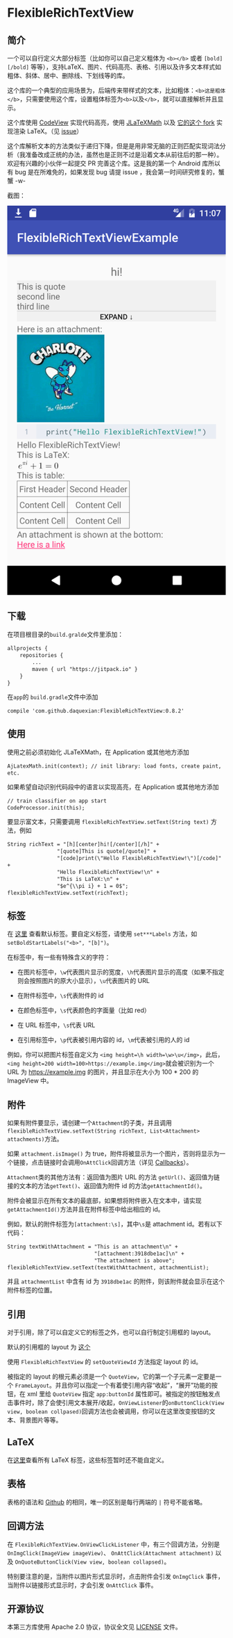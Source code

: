 # FlexibleRichTextView

## 简介

一个可以自行定义大部分标签（比如你可以自己定义粗体为 `<b></b>` 或者 `[bold][/bold]` 等等），支持LaTeX、图片、代码高亮、表格、引用以及许多文本样式如粗体、斜体、居中、删除线、下划线等的库。

这个库的一个典型的应用场景为，后端传来带样式的文本，比如粗体：`<b>这是粗体</b>`，只需要使用这个库，设置粗体标签为`<b>`以及`</b>`，就可以直接解析并且显示。

这个库使用 [CodeView](https://github.com/Softwee/codeview-android) 实现代码高亮，使用 [JLaTeXMath](https://github.com/mksmbrtsh/jlatexmath-android) 以及 [它的这个 fork](https://github.com/sixgodIT/JLaTexMath-andriod) 实现渲染 LaTeX。（见 [issue](https://github.com/daquexian/FlexibleRichTextView/issues/1)）

这个库解析文本的方法类似于递归下降，但是是用非常无脑的正则匹配实现词法分析（我准备改成正统的办法，虽然也是正则不过是沿着文本从前往后的那一种）。欢迎有兴趣的小伙伴一起提交 PR 完善这个库。这是我的第一个 Android 库所以有 bug 是在所难免的，如果发现 bug 请提 issue ，我会第一时间研究修复的，蟹蟹 -w-

截图：


![Screenshot](screencap.png)

## 下载

在项目根目录的`build.gralde`文件里添加：
```
allprojects {
    repositories {
        ...
        maven { url "https://jitpack.io" }
    }
}
```
在`app`的 `build.gradle`文件中添加
```
compile 'com.github.daquexian:FlexibleRichTextView:0.8.2'
```

## 使用

使用之前必须初始化 JLaTeXMath，在 Application 或其他地方添加
```
AjLatexMath.init(context); // init library: load fonts, create paint, etc.
```
如果希望自动识别代码段中的语言以实现高亮，在 Application 或其他地方添加
```
// train classifier on app start
CodeProcessor.init(this);
```
要显示富文本，只需要调用 `flexibleRichTextView.setText(String text)` 方法，例如
```
String richText = "[h][center]hi![/center][/h]" +
                "[quote]This is quote[/quote]" +
                "[code]print(\"Hello FlexibleRichTextView!\")[/code]" +
                "Hello FlexibleRichTextView!\n" +
                "This is LaTeX:\n" +
                "$e^{\\pi i} + 1 = 0$";
flexibleRichTextView.setText(richText);
```

## 标签

在 [这里](https://github.com/daquexian/FlexibleRichTextView/blob/master/library/src/main/java/com/daquexian/flexiblerichtextview/Tokenizer.java#L711) 查看默认标签。要自定义标签，请使用 `set***Labels` 方法，如 `setBoldStartLabels("<b>", "[b]")`。

在标签中，有一些有特殊含义的字符：
* 在图片标签中，`\w`代表图片显示的宽度，`\h`代表图片显示的高度（如果不指定则会按照图片的原大小显示），`\u`代表图片的 URL

* 在附件标签中，`\s`代表附件的 id

* 在颜色标签中，`\s`代表颜色的字面量（比如 red）

* 在 URL 标签中，`\s`代表 URL

* 在引用标签中，`\p`代表被引用内容的 id，`\m`代表被引用的人的 id

例如，你可以把图片标签自定义为 `<img height=\h width=\w>\u</img>`，此后，`<img height=200 width=100>https://example.img</img>`就会被识别为一个 URL 为 https://example.img 的图片，并且显示在大小为 100 * 200 的 ImageView 中。

## 附件

如果有附件要显示，请创建一个`Attachment`的子类，并且调用`flexibleRichTextView.setText(String richText, List<Attachment> attachments)`方法。

如果 `attachment.isImage()` 为 true，附件将被显示为一个图片，否则将显示为一个链接，点击链接时会调用`OnAttClick`回调方法（详见 [Callbacks](#callbacks)）。

`Attachment`类的其他方法有：返回值为图片 URL 的方法 `getUrl()`、返回值为链接的文本的方法`getText()`、返回值为附件 id 的方法`getAttachmentId()`。

附件会被显示在所有文本的最底部，如果想将附件嵌入在文本中，请实现 `getAttachmentId()`方法并且在附件标签中给出相应的 id。

例如，默认的附件标签为`[attachment:\s]`，其中`\s`是 attachment id。若有以下代码：
```
String textWithAttachment = "This is an attachment\n" +
                            "[attachment:3918dbe1ac]\n" +
                            "The attachment is above";
flexibleRichTextView.setText(textWithAttachment, attachmentList);
```
并且 `attachmentList` 中含有 id 为 `3918dbe1ac` 的附件，则该附件就会显示在这个附件标签的位置。

## 引用

对于引用，除了可以自定义它的标签之外，也可以自行制定引用框的 layout。

默认的引用框的 layout 为 [这个](https://github.com/daquexian/FlexibleRichTextView/blob/master/library/src/main/res/layout/default_quote_view.xml)

使用 `FlexibleRichTextView` 的 `setQuoteViewId` 方法指定 layout 的 id。

被指定的 layout 的根元素必须是一个 `QuoteView`，它的第一个子元素一定要是一个 `FrameLayout`。并且你可以指定一个有着使引用内容“收起”，“展开”功能的按钮，在 xml 里给 `QuoteView` 指定 `app:buttonId` 属性即可。被指定的按钮触发点击事件时，除了会使引用文本展开/收起，`OnViewListener`的`onButtonClick(View view, boolean collpased)`回调方法也会被调用，你可以在这里改变按钮的文本、背景图片等等。

## LaTeX

在[这里](https://github.com/daquexian/FlexibleRichTextView/blob/master/library/src/main/java/com/daquexian/flexiblerichtextview/Tokenizer.java#L339)查看所有 LaTeX 标签，这些标签暂时还不能自定义。

## 表格

表格的语法和 [Github](https://help.github.com/articles/organizing-information-with-tables/) 的相同，唯一的区别是每行两端的 `|` 符号不能省略。

## 回调方法

在 `FlexibleRichTextView.OnViewClickListener` 中，有三个回调方法，分别是 `OnImgClick(ImageView imageView)`、 `OnAttClick(Attachment attachment)` 以及 `OnQuoteButtonClick(View view, boolean collapsed)`。

特别要注意的是，当附件以图片形式显示时，点击附件会引发 `OnImgClick` 事件，当附件以链接形式显示时，才会引发 `OnAttClick` 事件。

## 开源协议

本第三方库使用 Apache 2.0 协议，协议全文见 [LICENSE](https://github.com/daquexian/FlexibleRichTextView/blob/master/LICENSE) 文件。
